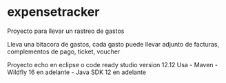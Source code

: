 # expensetracker
Proyecto para llevar un rastreo de gastos

Lleva una bitacora de gastos, cada gasto puede llevar adjunto de facturas, complementos de pago, ticket, voucher

Proyecto echo en eclipse o code ready studio version 12.12
Usa
	- Maven
	- Wildfly 16 en adelante
	- Java SDK 12 en adelante
